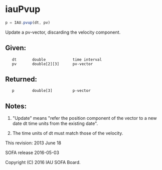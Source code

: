 # iauPvup

```js
p = IAU.pvup(dt, pv)
```

Update a pv-vector, discarding the velocity component.

## Given:
```
   dt       double            time interval
   pv       double[2][3]      pv-vector
```

## Returned:
```
   p        double[3]         p-vector
```

## Notes:

1) "Update" means "refer the position component of the vector to a
   new date dt time units from the existing date".

2) The time units of dt must match those of the velocity.

This revision:  2013 June 18

SOFA release 2016-05-03

Copyright (C) 2016 IAU SOFA Board.